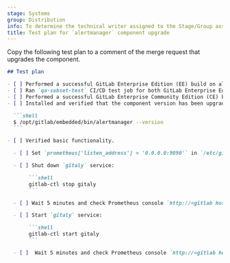 ```yaml
---
stage: Systems
group: Distribution
info: To determine the technical writer assigned to the Stage/Group associated with this page, see https://handbook.gitlab.com/handbook/product/ux/technical-writing/#assignments
title: Test plan for `alertmanager` component upgrade
---
```


Copy the following test plan to a comment of the merge request that upgrades the component.

````markdown
## Test plan

- [ ] Performed a successful GitLab Enterprise Edition (EE) build on all supported platforms.
- [ ] Ran `qa-subset-test` CI/CD test job for both GitLab Enterprise Edition and GitLab Community Edition.
- [ ] Performed a successful GitLab Enterprise Community Edition (CE) build on dev.gitlab.org.
- [ ] Installed and verified that the component version has been upgraded.

  ```shell
  $ /opt/gitlab/embedded/bin/alertmanager --version
  ```

- [ ] Verified basic functionality.

  - [ ] Set `prometheus['listen_address'] = '0.0.0.0:9090'` in `/etc/gitlab/gitlab.rb` and run `sudo gitlab-ctl reconfigure`.

  - [ ] Shut down `gitaly` service:

       ```shell
       gitlab-ctl stop gitaly
       ```

  - [ ] Wait 5 minutes and check Prometheus console `http://<gitlab host>:9090/alerts?search=` for service down alert.

  - [ ] Start `gitaly` service:

       ```shell
       gitlab-ctl start gitaly
       ```

  - [ ]  Wait 5 minutes and check Prometheus console `http://<gitlab host>:9090/alerts?search=` for service back up.

````
